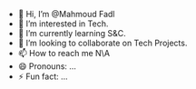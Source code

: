 - 👋 Hi, I’m @Mahmoud Fadl
- 👀 I’m interested in Tech.
- 🌱 I’m currently learning S&C. 
- 💞️ I’m looking to collaborate on Tech Projects.
- 📫 How to reach me N\A
- 😄 Pronouns: ...
- ⚡ Fun fact: ...

<!---
Fadl989/Fadl989 is a ✨ special ✨ repository because its `README.md` (this file) appears on your GitHub profile.
You can click the Preview link to take a look at your changes.
--->

